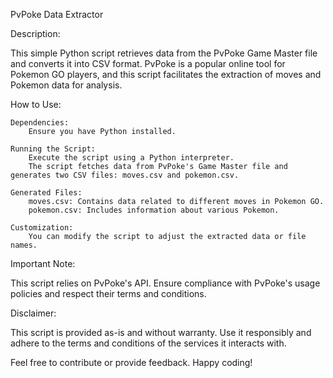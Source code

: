 PvPoke Data Extractor

Description:

This simple Python script retrieves data from the PvPoke Game Master file and converts it into CSV format. PvPoke is a popular online tool for Pokemon GO players, and this script facilitates the extraction of moves and Pokemon data for analysis.

How to Use:

    Dependencies:
        Ensure you have Python installed.

    Running the Script:
        Execute the script using a Python interpreter.
        The script fetches data from PvPoke's Game Master file and generates two CSV files: moves.csv and pokemon.csv.

    Generated Files:
        moves.csv: Contains data related to different moves in Pokemon GO.
        pokemon.csv: Includes information about various Pokemon.

    Customization:
        You can modify the script to adjust the extracted data or file names.

Important Note:

This script relies on PvPoke's API. Ensure compliance with PvPoke's usage policies and respect their terms and conditions.

Disclaimer:

This script is provided as-is and without warranty. Use it responsibly and adhere to the terms and conditions of the services it interacts with.

Feel free to contribute or provide feedback. Happy coding!

